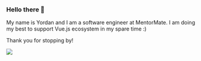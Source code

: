 ### Hello there 👋

My name is Yordan and I am a software engineer at MentorMate. I am doing my best to support Vue.js ecosystem in my spare time :)

Thank you for stopping by!

![](https://komarev.com/ghpvc/?username=Yordan-Ramchev&abbreviated=true)

<!--
**Yordan-Ramchev/Yordan-Ramchev** is a ✨ _special_ ✨ repository because its `README.md` (this file) appears on your GitHub profile.

Here are some ideas to get you started:

- 🔭 I’m currently working on ...
- 🌱 I’m currently learning ...
- 👯 I’m looking to collaborate on ...
- 🤔 I’m looking for help with ...
- 💬 Ask me about ...
- 📫 How to reach me: ...
- 😄 Pronouns: ...
- ⚡ Fun fact: ...
-->
